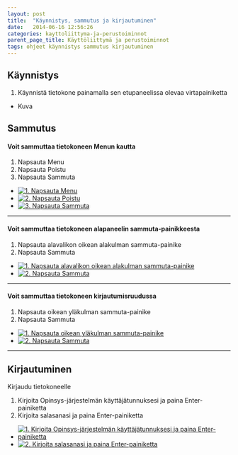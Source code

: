 ```yaml
---
layout: post
title:  "Käynnistys, sammutus ja kirjautuminen"
date:   2014-06-16 12:56:26
categories: kayttoliittyma-ja-perustoiminnot
parent_page_title: Käyttöliittymä ja perustoiminnot
tags: ohjeet käynnistys sammutus kirjautuminen
---
```


<div class="pure-u-11-24">

<h2>Käynnistys</h2>
<ol>
  <li>
    Käynnistä tietokone painamalla sen etupaneelissa olevaa virtapainiketta
  </li>
</ol>

</div>

<div class="pure-u-11-24 images">
<ul>
  <li>
    Kuva
  </li>
</ul>
</div>

<div class="pure-u-11-24">

<h2>Sammutus</h2>
<h4>Voit sammuttaa tietokoneen Menun kautta</h4>
<ol>
  <li>Napsauta Menu</li>
  <li>Napsauta Poistu</li>
  <li>Napsauta Sammuta</li>
</ol>

</div>

<div class="pure-u-11-24 images">
<ul>
  <li>
    <a href="{{ site.baseurl }}/assets/images/valitse-menu.png" title="1. Napsauta Menu" class="swipebox"><img src="{{ site.baseurl }}/assets/images/valitse-menu-small.png" alt="1. Napsauta Menu"></a>
  </li>
  <li>
    <a href="{{ site.baseurl }}/assets/images/menu-poistu-aktiivinen.png" class="swipebox" title="2. Napsauta Poistu"><img src="{{ site.baseurl }}/assets/images/menu-poistu-aktiivinen-small.png" alt="2. Napsauta Poistu"></a>
  </li>
  <li>
  <a href="{{ site.baseurl }}/assets/images/menu-poistu-sammuta.png" class="swipebox" title="3. Napsauta Sammuta"><img src="{{ site.baseurl }}/assets/images/menu-poistu-sammuta-small.png" alt="3. Napsauta Sammuta"></a>
  </li>
</ul>
</div>

---

<div class="pure-u-11-24">
  <h4>Voit sammuttaa tietokoneen alapaneelin sammuta-painikkeesta</h4>
<ol>
  <li>Napsauta alavalikon oikean alakulman sammuta-painike</li>
  <li>Napsauta Sammuta</li>
</ol>
</div>
<div class="pure-u-11-24 images">
<ul>
  <li>
    <a href="{{ site.baseurl }}/assets/images/sammuta-alavalikko.png" class="swipebox" title="1. Napsauta alavalikon oikean alakulman sammuta-painike"><img src="{{ site.baseurl }}/assets/images/sammuta-alavalikko-small.png" alt="1. Napsauta alavalikon oikean alakulman sammuta-painike"></a>
  </li>
  <li>
    <a href="{{ site.baseurl }}/assets/images/sammuta-alavalikko-auki.png" class="swipebox" title="2. Napsauta Sammuta"><img src="{{ site.baseurl }}/assets/images/sammuta-alavalikko-auki-small.png" alt="2. Napsauta Sammuta"></a>
  </li>
</ul>
</div>

---

<div class="pure-u-11-24">
<h4>Voit sammuttaa tietokoneen kirjautumisruudussa</h4>
<ol>
  <li>Napsauta oikean yläkulman sammuta-painike</li>
  <li>Napsauta Sammuta</li>
</ol>
</div>

<div class="pure-u-11-24 images">
<ul>
  <li>
    <a href="{{ site.baseurl }}/assets/images/sammuta-kirjautumisruutu-painike.png" class="swipebox" title="1. Napsauta oikean yläkulman sammuta-painike"><img src="{{ site.baseurl }}/assets/images/sammuta-kirjautumisruutu-painike-small.png" alt="1. Napsauta oikean yläkulman sammuta-painike"></a>
  </li>
  <li>
    <a href="{{ site.baseurl }}/assets/images/sammuta-kirjautumisruutu-painike-aktiivinen.png" class="swipebox" title="2. Napsauta Sammuta"><img src="{{ site.baseurl }}/assets/images/sammuta-kirjautumisruutu-painike-aktiivinen-small.png" alt="2. Napsauta Sammuta"></a>
  </li>
</ul>
</div>

---

<div class="pure-u-11-24">

<h2>Kirjautuminen</h2>
<p>Kirjaudu tietokoneelle</p>
<ol>
  <li>Kirjoita Opinsys-järjestelmän käyttäjätunnuksesi ja paina Enter-painiketta</li>
  <li>Kirjoita salasanasi ja paina Enter-painiketta</li>
</ol>
</div>
<div class="pure-u-11-24 images">
<ul>
  <li>
    <a href="{{ site.baseurl }}/assets/images/kirjaudu-sisaan-tunnus.png" class="swipebox" title="1. Kirjoita Opinsys-järjestelmän käyttäjätunnuksesi ja paina Enter-painiketta"><img src="{{ site.baseurl }}/assets/images/kirjaudu-sisaan-tunnus-small.png" alt="1. Kirjoita Opinsys-järjestelmän käyttäjätunnuksesi ja paina Enter-painiketta"></a>
  </li>
  <li>
    <a href="{{ site.baseurl }}/assets/images/kirjaudu-sisaan-salasana.png" class="swipebox" title="2. Kirjoita salasanasi ja paina Enter-painiketta"><img src="{{ site.baseurl }}/assets/images/kirjaudu-sisaan-salasana-small.png" alt="2. Kirjoita salasanasi ja paina Enter-painiketta"></a>
  </li>
</ul>
</div>